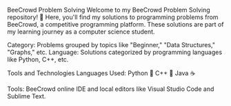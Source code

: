 BeeCrowd Problem Solving
Welcome to my BeeCrowd Problem Solving repository! 🚀 Here, you'll find my solutions to programming problems from BeeCrowd, a competitive programming platform. These solutions are part of my learning journey as a computer science student.

Category: Problems grouped by topics like "Beginner," "Data Structures," "Graphs," etc.
Language: Solutions categorized by programming languages like Python, C++, etc.

Tools and Technologies
Languages Used:
Python 🐍
C++ 🌟
Java ☕

Tools: BeeCrowd online IDE and local editors like Visual Studio Code and Sublime Text.

